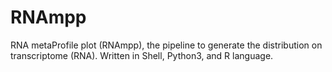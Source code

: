 # RNAmpp
RNA metaProfile plot (RNAmpp), the pipeline to generate the distribution on transcriptome (RNA). Written in Shell, Python3, and R language.






